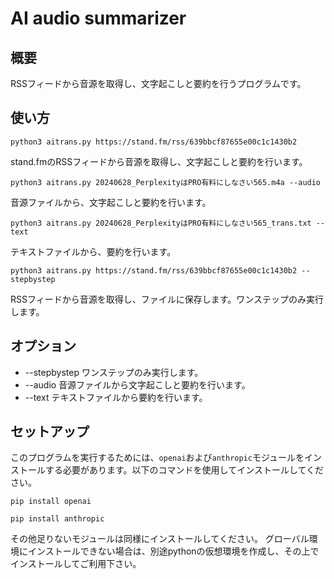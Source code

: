 # AI audio summarizer

## 概要
RSSフィードから音源を取得し、文字起こしと要約を行うプログラムです。

## 使い方
```python3 aitrans.py https://stand.fm/rss/639bbcf87655e00c1c1430b2```

stand.fmのRSSフィードから音源を取得し、文字起こしと要約を行います。

```python3 aitrans.py 20240628_PerplexityはPRO有料にしなさい565.m4a --audio```

音源ファイルから、文字起こしと要約を行います。

```python3 aitrans.py 20240628_PerplexityはPRO有料にしなさい565_trans.txt --text```

テキストファイルから、要約を行います。

```python3 aitrans.py https://stand.fm/rss/639bbcf87655e00c1c1430b2 --stepbystep```

RSSフィードから音源を取得し、ファイルに保存します。ワンステップのみ実行します。

## オプション
- --stepbystep ワンステップのみ実行します。
- --audio 音源ファイルから文字起こしと要約を行います。
- --text テキストファイルから要約を行います。

## セットアップ

このプログラムを実行するためには、`openai`および`anthropic`モジュールをインストールする必要があります。以下のコマンドを使用してインストールしてください。

```pip install openai```

```pip install anthropic```

その他足りないモジュールは同様にインストールしてください。
グローバル環境にインストールできない場合は、別途pythonの仮想環境を作成し、その上でインストールしてご利用下さい。

